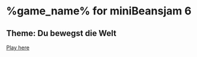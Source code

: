# %game_name% for miniBeansjam 6

## Theme: Du bewegst die Welt

[Play here](https://kayzgames.github.io/minibeansjam6)
